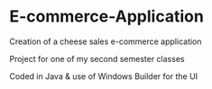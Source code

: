 # E-commerce-Application
Creation of a cheese sales e-commerce application 

Project for one of my second semester classes

Coded in Java & use of Windows Builder for the UI 

